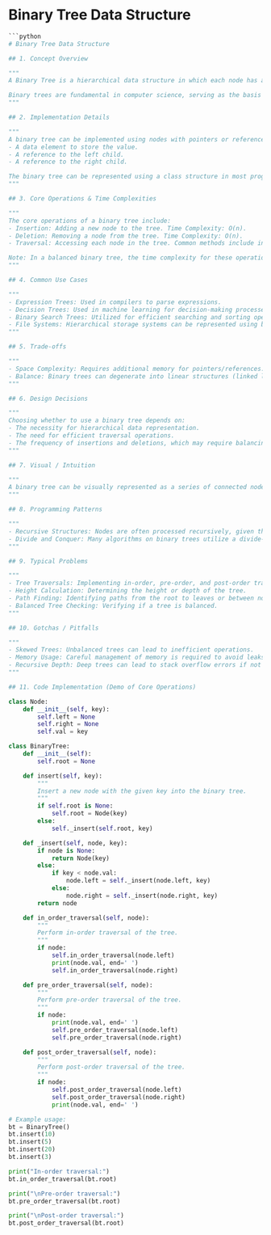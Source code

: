 # Binary Tree Data Structure

```python
```python
# Binary Tree Data Structure

## 1. Concept Overview

"""
A Binary Tree is a hierarchical data structure in which each node has at most two children, referred to as the left child and the right child. This structure is recursive in nature; a binary tree is either empty or consists of a root node with two subtrees, both of which are themselves binary trees. The primary objective of a binary tree is to provide a structure for organizing data that allows for efficient insertion, deletion, and access operations.

Binary trees are fundamental in computer science, serving as the basis for more complex data structures like binary search trees, heaps, and syntax trees. They are pivotal for efficiently solving problems that involve hierarchical data representation.
"""

## 2. Implementation Details

"""
A binary tree can be implemented using nodes with pointers or references. Each node typically contains:
- A data element to store the value.
- A reference to the left child.
- A reference to the right child.

The binary tree can be represented using a class structure in most programming languages. The root node serves as the entry point for the tree. Traversal methods such as in-order, pre-order, and post-order are commonly implemented for processing nodes.
"""

## 3. Core Operations & Time Complexities

"""
The core operations of a binary tree include:
- Insertion: Adding a new node to the tree. Time Complexity: O(n).
- Deletion: Removing a node from the tree. Time Complexity: O(n).
- Traversal: Accessing each node in the tree. Common methods include in-order, pre-order, and post-order traversal. Time Complexity: O(n).

Note: In a balanced binary tree, the time complexity for these operations can be reduced to O(log n).
"""

## 4. Common Use Cases

"""
- Expression Trees: Used in compilers to parse expressions.
- Decision Trees: Used in machine learning for decision-making processes.
- Binary Search Trees: Utilized for efficient searching and sorting operations.
- File Systems: Hierarchical storage systems can be represented using binary trees.
"""

## 5. Trade-offs

"""
- Space Complexity: Requires additional memory for pointers/references.
- Balance: Binary trees can degenerate into linear structures (linked lists) in the worst case, leading to inefficient operations. Balanced trees like AVL or Red-Black trees are often used to mitigate this issue.
"""

## 6. Design Decisions

"""
Choosing whether to use a binary tree depends on:
- The necessity for hierarchical data representation.
- The need for efficient traversal operations.
- The frequency of insertions and deletions, which may require balancing mechanisms for optimal performance.
"""

## 7. Visual / Intuition

"""
A binary tree can be visually represented as a series of connected nodes, with each node having at most two children. This structure resembles an inverted tree, where the root is at the top, and the leaves are at the bottom. Understanding this visual representation is crucial for grasping the concept of recursive node relationships.
"""

## 8. Programming Patterns

"""
- Recursive Structures: Nodes are often processed recursively, given their inherent hierarchical nature.
- Divide and Conquer: Many algorithms on binary trees utilize a divide-and-conquer approach, breaking down problems into smaller subproblems.
"""

## 9. Typical Problems

"""
- Tree Traversals: Implementing in-order, pre-order, and post-order traversals.
- Height Calculation: Determining the height or depth of the tree.
- Path Finding: Identifying paths from the root to leaves or between nodes.
- Balanced Tree Checking: Verifying if a tree is balanced.
"""

## 10. Gotchas / Pitfalls

"""
- Skewed Trees: Unbalanced trees can lead to inefficient operations.
- Memory Usage: Careful management of memory is required to avoid leaks or excessive consumption.
- Recursive Depth: Deep trees can lead to stack overflow errors if not handled correctly.
"""

## 11. Code Implementation (Demo of Core Operations)

class Node:
    def __init__(self, key):
        self.left = None
        self.right = None
        self.val = key

class BinaryTree:
    def __init__(self):
        self.root = None

    def insert(self, key):
        """
        Insert a new node with the given key into the binary tree.
        """
        if self.root is None:
            self.root = Node(key)
        else:
            self._insert(self.root, key)

    def _insert(self, node, key):
        if node is None:
            return Node(key)
        else:
            if key < node.val:
                node.left = self._insert(node.left, key)
            else:
                node.right = self._insert(node.right, key)
        return node

    def in_order_traversal(self, node):
        """
        Perform in-order traversal of the tree.
        """
        if node:
            self.in_order_traversal(node.left)
            print(node.val, end=' ')
            self.in_order_traversal(node.right)

    def pre_order_traversal(self, node):
        """
        Perform pre-order traversal of the tree.
        """
        if node:
            print(node.val, end=' ')
            self.pre_order_traversal(node.left)
            self.pre_order_traversal(node.right)

    def post_order_traversal(self, node):
        """
        Perform post-order traversal of the tree.
        """
        if node:
            self.post_order_traversal(node.left)
            self.post_order_traversal(node.right)
            print(node.val, end=' ')

# Example usage:
bt = BinaryTree()
bt.insert(10)
bt.insert(5)
bt.insert(20)
bt.insert(3)

print("In-order traversal:")
bt.in_order_traversal(bt.root)

print("\nPre-order traversal:")
bt.pre_order_traversal(bt.root)

print("\nPost-order traversal:")
bt.post_order_traversal(bt.root)
```
```